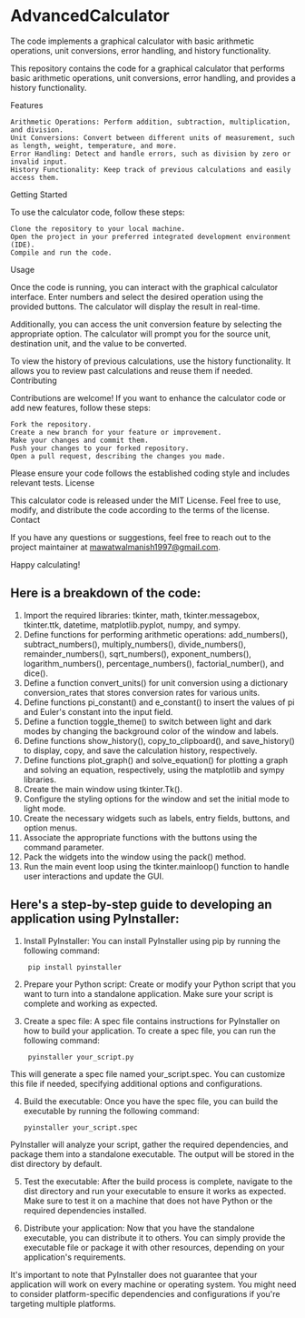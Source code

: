 # AdvancedCalculator
The code implements a graphical calculator with basic arithmetic operations, unit conversions, error handling, and history functionality.

This repository contains the code for a graphical calculator that performs basic arithmetic operations, unit conversions, error handling, and provides a history functionality.

Features

    Arithmetic Operations: Perform addition, subtraction, multiplication, and division.
    Unit Conversions: Convert between different units of measurement, such as length, weight, temperature, and more.
    Error Handling: Detect and handle errors, such as division by zero or invalid input.
    History Functionality: Keep track of previous calculations and easily access them.

Getting Started

To use the calculator code, follow these steps:

    Clone the repository to your local machine.
    Open the project in your preferred integrated development environment (IDE).
    Compile and run the code.

Usage

Once the code is running, you can interact with the graphical calculator interface. Enter numbers and select the desired operation using the provided buttons. The calculator will display the result in real-time.

Additionally, you can access the unit conversion feature by selecting the appropriate option. The calculator will prompt you for the source unit, destination unit, and the value to be converted.

To view the history of previous calculations, use the history functionality. It allows you to review past calculations and reuse them if needed.
Contributing

Contributions are welcome! If you want to enhance the calculator code or add new features, follow these steps:

    Fork the repository.
    Create a new branch for your feature or improvement.
    Make your changes and commit them.
    Push your changes to your forked repository.
    Open a pull request, describing the changes you made.

Please ensure your code follows the established coding style and includes relevant tests.
License

This calculator code is released under the MIT License. Feel free to use, modify, and distribute the code according to the terms of the license.
Contact

If you have any questions or suggestions, feel free to reach out to the project maintainer at mawatwalmanish1997@gmail.com.

Happy calculating!

## Here is a breakdown of the code:
1.	Import the required libraries: tkinter, math, tkinter.messagebox, tkinter.ttk, datetime, matplotlib.pyplot, numpy, and sympy.
2.	Define functions for performing arithmetic operations: add_numbers(), subtract_numbers(), multiply_numbers(), divide_numbers(), remainder_numbers(), sqrt_numbers(), exponent_numbers(), logarithm_numbers(), percentage_numbers(), factorial_number(), and dice().
3.	Define a function convert_units() for unit conversion using a dictionary conversion_rates that stores conversion rates for various units.
4.	Define functions pi_constant() and e_constant() to insert the values of pi and Euler's constant into the input field.
5.	Define a function toggle_theme() to switch between light and dark modes by changing the background color of the window and labels.
6.	Define functions show_history(), copy_to_clipboard(), and save_history() to display, copy, and save the calculation history, respectively.
7.	Define functions plot_graph() and solve_equation() for plotting a graph and solving an equation, respectively, using the matplotlib and sympy libraries.
8.	Create the main window using tkinter.Tk().
9.	Configure the styling options for the window and set the initial mode to light mode.
10.	Create the necessary widgets such as labels, entry fields, buttons, and option menus.
11.	Associate the appropriate functions with the buttons using the command parameter.
12.	Pack the widgets into the window using the pack() method.
13.	Run the main event loop using the tkinter.mainloop() function to handle user interactions and update the GUI.

## Here's a step-by-step guide to developing an application using PyInstaller:

1. Install PyInstaller: You can install PyInstaller using pip by running the following command:

        pip install pyinstaller
    
2. Prepare your Python script: Create or modify your Python script that you want to turn into a standalone application. Make sure your script is complete and working as expected.
3. Create a spec file: A spec file contains instructions for PyInstaller on how to build your application. To create a spec file, you can run the following command:

        pyinstaller your_script.py
    
This will generate a spec file named your_script.spec. You can customize this file if needed, specifying additional options and configurations.

4. Build the executable: Once you have the spec file, you can build the executable by running the following command:

       pyinstaller your_script.spec
    
PyInstaller will analyze your script, gather the required dependencies, and package them into a standalone executable. The output will be stored in the dist directory by default.

5. Test the executable: After the build process is complete, navigate to the dist directory and run your executable to ensure it works as expected. Make sure to test it on a machine that does not have Python or the required dependencies installed.

7. Distribute your application: Now that you have the standalone executable, you can distribute it to others. You can simply provide the executable file or package it with other resources, depending on your application's requirements.

It's important to note that PyInstaller does not guarantee that your application will work on every machine or operating system. You might need to consider platform-specific dependencies and configurations if you're targeting multiple platforms.
